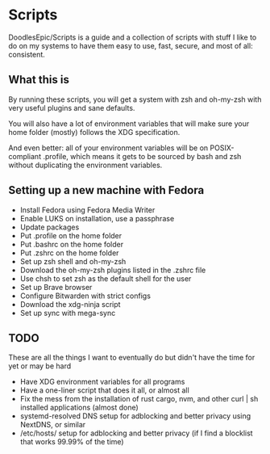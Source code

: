 # Scripts

DoodlesEpic/Scripts is a guide and a collection of scripts with stuff I like to do on my systems to have them easy to use, fast, secure, and most of all: consistent.

## What this is

By running these scripts, you will get a system with zsh and oh-my-zsh with very useful plugins and sane defaults.

You will also have a lot of environment variables that will make sure your home folder (mostly) follows the XDG specification.

And even better: all of your environment variables will be on POSIX-compliant .profile, which means it gets to be sourced by bash and zsh without duplicating the environment variables.

## Setting up a new machine with Fedora

- Install Fedora using Fedora Media Writer
- Enable LUKS on installation, use a passphrase
- Update packages
- Put .profile on the home folder
- Put .bashrc on the home folder
- Put .zshrc on the home folder
- Set up zsh shell and oh-my-zsh
- Download the oh-my-zsh plugins listed in the .zshrc file
- Use chsh to set zsh as the default shell for the user
- Set up Brave browser
- Configure Bitwarden with strict configs
- Download the xdg-ninja script
- Set up sync with mega-sync

## TODO

These are all the things I want to eventually do but didn't have the time for yet or may be hard

- Have XDG environment variables for all programs
- Have a one-liner script that does it all, or almost all
- Fix the mess from the installation of rust cargo, nvm, and other curl | sh installed applications (almost done)
- systemd-resolved DNS setup for adblocking and better privacy using NextDNS, or similar
- /etc/hosts/ setup for adblocking and better privacy (if I find a blocklist that works 99.99% of the time)
